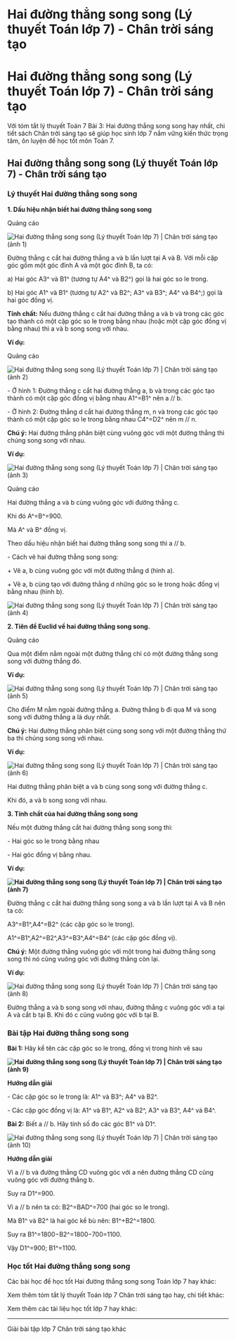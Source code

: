 # Hai đường thẳng song song (Lý thuyết Toán lớp 7) - Chân trời sáng tạo

# Hai đường thẳng song song (Lý thuyết Toán lớp 7) - Chân trời sáng tạo

Với tóm tắt lý thuyết Toán 7 Bài 3: Hai đường thẳng song song hay nhất, chi tiết sách Chân trời sáng tạo sẽ giúp học sinh lớp 7 nắm vững kiến thức trọng tâm, ôn luyện để học tốt môn Toán 7.

## Hai đường thẳng song song (Lý thuyết Toán lớp 7) - Chân trời sáng tạo

### **Lý thuyết Hai đường thẳng song song**

**1\. Dấu hiệu nhận biết hai đường thẳng song song**

Quảng cáo

![Hai đường thẳng song song \(Lý thuyết Toán lớp 7\) | Chân trời sáng tạo \(ảnh 1\)](https://vietjack.com/toan-7-ct/images/ly-thuyet-bai-3-hai-duong-thang-song-song.PNG)

Đường thẳng c cắt hai đường thẳng a và b lần lượt tại A và B. Với mỗi cặp góc gồm một góc đỉnh A và một góc đỉnh B, ta có:

a) Hai góc A3^ và B1^ (tương tự A4^ và B2^) gọi là hai góc so le trong.

b) Hai góc A1^ và B1^ (tương tự A2^ và B2^; A3^ và B3^; A4^ và B4^;) gọi là hai góc đồng vị.

**Tính chất:** Nếu đường thẳng c cắt hai đường thẳng a và b và trong các góc tạo thành có một cặp góc so le trong bằng nhau (hoặc một cặp góc đồng vị bằng nhau) thì a và b song song với nhau.

**Ví dụ:**

Quảng cáo

![Hai đường thẳng song song \(Lý thuyết Toán lớp 7\) | Chân trời sáng tạo \(ảnh 2\)](https://vietjack.com/toan-7-ct/images/ly-thuyet-bai-3-hai-duong-thang-song-song-1.PNG)

\- Ở hình 1: Đường thẳng c cắt hai đường thẳng a, b và trong các góc tạo thành có một cặp góc đồng vị bằng nhau A1^=B1^ nên a // b.

\- Ở hình 2: Đường thẳng d cắt hai đường thẳng m, n và trong các góc tạo thành có một cặp góc so le trong bằng nhau C4^=D2^ nên m // n.

**Chú ý:** Hai đường thẳng phân biệt cùng vuông góc với một đường thẳng thì chúng song song với nhau.

**Ví dụ:**

![Hai đường thẳng song song \(Lý thuyết Toán lớp 7\) | Chân trời sáng tạo \(ảnh 3\)](https://vietjack.com/toan-7-ct/images/ly-thuyet-bai-3-hai-duong-thang-song-song-2.PNG)

Quảng cáo

Hai đường thẳng a và b cùng vuông góc với đường thẳng c.

Khi đó A^=B^=900. 

Mà A^ và B^ đồng vị. 

Theo dấu hiệu nhận biết hai đường thẳng song song thì a // b.

\- Cách vẽ hai đường thẳng song song:

\+ Vẽ a, b cùng vuông góc với một đường thẳng d (hình a).

\+ Vẽ a, b cùng tạo với đường thẳng d những góc so le trong hoặc đồng vị bằng nhau (hình b).

![Hai đường thẳng song song \(Lý thuyết Toán lớp 7\) | Chân trời sáng tạo \(ảnh 4\)](https://vietjack.com/toan-7-ct/images/ly-thuyet-bai-3-hai-duong-thang-song-song-3.PNG)

**2\. Tiên đề Euclid về hai đường thẳng song song.**

Quảng cáo

Qua một điểm nằm ngoài một đường thẳng chỉ có một đường thẳng song song với đường thẳng đó.

**Ví dụ:**

![Hai đường thẳng song song \(Lý thuyết Toán lớp 7\) | Chân trời sáng tạo \(ảnh 5\)](https://vietjack.com/toan-7-ct/images/ly-thuyet-bai-3-hai-duong-thang-song-song-4.PNG)

Cho điểm M nằm ngoài đường thẳng a. Đường thẳng b đi qua M và song song với đường thẳng a là duy nhất.

**Chú ý:** Hai đường thẳng phân biệt cùng song song với một đường thẳng thứ ba thì chúng song song với nhau.

**Ví dụ:**

![Hai đường thẳng song song \(Lý thuyết Toán lớp 7\) | Chân trời sáng tạo \(ảnh 6\)](https://vietjack.com/toan-7-ct/images/ly-thuyet-bai-3-hai-duong-thang-song-song-5.PNG)

Hai đường thẳng phân biệt a và b cùng song song với đường thẳng c. 

Khi đó, a và b song song với nhau.

**3\. Tính chất của hai đường thẳng song song**

Nếu một đường thẳng cắt hai đường thẳng song song thì:

\- Hai góc so le trong bằng nhau

\- Hai góc đồng vị bằng nhau.

**Ví dụ:**

**![Hai đường thẳng song song \(Lý thuyết Toán lớp 7\) | Chân trời sáng tạo \(ảnh 7\)](https://vietjack.com/toan-7-ct/images/ly-thuyet-bai-3-hai-duong-thang-song-song-6.PNG)**

Đường thẳng c cắt hai đường thẳng song song a và b lần lượt tại A và B nên ta có: 

A3^=B1^,A4^=B2^ (các cặp góc so le trong).

A1^=B1^,A2^=B2^,A3^=B3^,A4^=B4^ (các cặp góc đồng vị).

**Chú ý:** Một đường thẳng vuông góc với một trong hai đường thẳng song song thì nó cũng vuông góc với đường thẳng còn lại.

**Ví dụ:**

![Hai đường thẳng song song \(Lý thuyết Toán lớp 7\) | Chân trời sáng tạo \(ảnh 8\)](https://vietjack.com/toan-7-ct/images/ly-thuyet-bai-3-hai-duong-thang-song-song-7.PNG)

Đường thẳng a và b song song với nhau, đường thẳng c vuông góc với a tại A và cắt b tại B. Khi đó c cũng vuông góc với b tại B.

### **Bài tập Hai đường thẳng song song**

**Bài 1:** Hãy kể tên các cặp góc so le trong, đồng vị trong hình vẽ sau

**![Hai đường thẳng song song \(Lý thuyết Toán lớp 7\) | Chân trời sáng tạo \(ảnh 9\)](https://vietjack.com/toan-7-ct/images/ly-thuyet-bai-3-hai-duong-thang-song-song-8.PNG)**

**Hướng dẫn giải**

\- Các cặp góc so le trong là: A1^ và B3^; A4^ và B2^.

\- Các cặp góc đồng vị là: A1^ và B1^, A2^ và B2^, A3^ và B3^, A4^ và B4^.

**Bài 2:** Biết a // b. Hãy tính số đo các góc B1^ và D1^.

![Hai đường thẳng song song \(Lý thuyết Toán lớp 7\) | Chân trời sáng tạo \(ảnh 10\)](https://vietjack.com/toan-7-ct/images/ly-thuyet-bai-3-hai-duong-thang-song-song-9.PNG)

**Hướng dẫn giải**

Vì a // b và đường thẳng CD vuông góc với a nên đường thẳng CD cũng vuông góc với đường thẳng b.

Suy ra D1^=900.

Vì a // b nên ta có: B2^=BAD^=700 (hai góc so le trong).

Mà B1^ và B2^ là hai góc kề bù nên: B1^+B2^=1800. 

Suy ra B1^=1800−B2^=1800−700=1100.

Vậy D1^=900; B1^=1100.

### **Học tốt Hai đường thẳng song song**

Các bài học để học tốt Hai đường thẳng song song Toán lớp 7 hay khác:

Xem thêm tóm tắt lý thuyết Toán lớp 7 Chân trời sáng tạo hay, chi tiết khác:

Xem thêm các tài liệu học tốt lớp 7 hay khác:

* * *

Giải bài tập lớp 7 Chân trời sáng tạo khác
